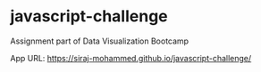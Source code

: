 # javascript-challenge
Assignment part of Data Visualization Bootcamp

App URL: https://siraj-mohammed.github.io/javascript-challenge/
